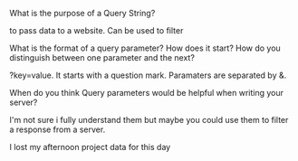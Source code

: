 What is the purpose of a Query String?

to pass data to a website. Can be used to filter

What is the format of a query parameter? How does it start? How do you distinguish between one parameter and the next?

?key=value. It starts with a question mark. Paramaters are separated by &.

When do you think Query parameters would be helpful when writing your server?

I'm not sure i fully understand them but maybe you could use them to filter a response from a server.

I lost my afternoon project data for this day